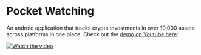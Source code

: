 # Pocket Watching

An android application that tracks crypto investments in over 10,000 assets across platforms in one place. Check out the [demo on Youtube here](https://youtu.be/Uj2W7WW0-8o):

[![Watch the video](https://img.youtube.com/vi/Uj2W7WW0-8o/0.jpg)](https://youtu.be/Uj2W7WW0-8o)
